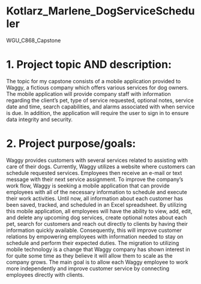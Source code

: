 # Kotlarz_Marlene_DogServiceScheduler


WGU_C868_Capstone


# 1.	Project topic AND description: 
The topic for my capstone consists of a mobile application provided to Waggy, a fictious company which offers various services for dog owners. The mobile application will provide company staff with information regarding the client’s pet, type of service requested, optional notes, service date and time, search capabilities, and alarms associated with when service is due. In addition, the application will require the user to sign in to ensure data integrity and security.

# 2.	Project purpose/goals:
Waggy provides customers with several services related to assisting with care of their dogs. Currently, Waggy utilizes a website where customers can schedule requested services. Employees then receive an e-mail or text message with their next service assignment. To improve the company’s work flow, Waggy is seeking a mobile application that can provide employees with all of the necessary information to schedule and execute their work activities. Until now, all information about each customer has been saved, tracked, and scheduled in an Excel spreadsheet. By utilizing this mobile application, all employees will have the ability to view, add, edit, and delete any upcoming dog services, create optional notes about each pet, search for customers and reach out directly to clients by having their information quickly available. Consequently, this will improve customer relations by empowering employees with information needed to stay on schedule and perform their expected duties. The migration to utilizing mobile technology is a change that Waggy company has shown interest in for quite some time as they believe it will allow them to scale as the company grows. The main goal is to allow each Waggy employee to work more independently and improve customer service by connecting employees directly with clients.


